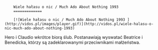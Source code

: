 
        Wiele hałasu o nic / Much Ado About Nothing 1993 
        =============
        
        [![Wiele hałasu o nic / Much Ado About Nothing 1993 ](http://vidos.pl/images/player.gif)](http://vidos.pl/wiele-halasu-o-nic-much-ado-about-nothing-1993)
        
        
 Hero i Claudio wkrótce biorą ślub. Postanawiają wyswatać Beatrice i Benedicka, którzy są zadeklarowanymi przeciwnikami małżeństwa.
    